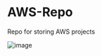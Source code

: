 # AWS-Repo
Repo for storing AWS projects

![image](https://github.com/drmc149/AWS-Repo/assets/7049681/1c423608-aae5-407c-93e4-3965bbfffa25)

